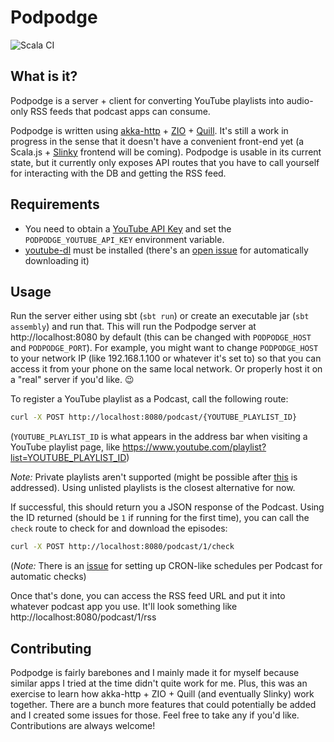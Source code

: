 # Podpodge

![Scala CI](https://github.com/reibitto/podpodge/workflows/Scala%20CI/badge.svg)

## What is it?

Podpodge is a server + client for converting YouTube playlists into audio-only RSS feeds that podcast apps can consume.

Podpodge is written using [akka-http](https://doc.akka.io/docs/akka-http/current/index.html) + [ZIO](https://zio.dev) + [Quill](https://getquill.io/). It's still a work in progress in the sense that it doesn't
have a convenient front-end yet (a Scala.js + [Slinky](https://slinky.dev/) frontend will be coming). Podpodge is usable in its current state, but
it currently only exposes API routes that you have to call yourself for interacting with the DB and getting the RSS feed.

## Requirements

- You need to obtain a [YouTube API Key](https://developers.google.com/youtube/registering_an_application) and set
the `PODPODGE_YOUTUBE_API_KEY` environment variable.
- [youtube-dl](https://github.com/ytdl-org/youtube-dl/blob/master/README.md) must be installed (there's an [open issue](https://github.com/reibitto/podpodge/issues/6) for automatically downloading it)

## Usage

Run the server either using sbt (`sbt run`) or create an executable jar (`sbt assembly`) and run that. This will run the
Podpodge server at http://localhost:8080 by default (this can be changed with `PODPODGE_HOST` and `PODPODGE_PORT`). For
example, you might want to change `PODPODGE_HOST` to your network IP (like 192.168.1.100 or whatever it's set to) so that
you can access it from your phone on the same local network. Or properly host it on a "real" server if you'd like. 😉 

To register a YouTube playlist as a Podcast, call the following route:

```bash
curl -X POST http://localhost:8080/podcast/{YOUTUBE_PLAYLIST_ID}
```

(`YOUTUBE_PLAYLIST_ID` is what appears in the address bar when visiting a YouTube playlist page, like https://www.youtube.com/playlist?list=YOUTUBE_PLAYLIST_ID)

*Note:* Private playlists aren't supported (might be possible after [this](https://github.com/reibitto/podpodge/issues/1) is addressed). Using unlisted playlists is the closest alternative for now.

If successful, this should return you a JSON response of the Podcast. Using the ID returned (should be `1` if running for the first time),
you can call the `check` route to check for and download the episodes:

```bash
curl -X POST http://localhost:8080/podcast/1/check
```

(*Note:* There is an [issue](https://github.com/reibitto/podpodge/issues/8) for setting up CRON-like schedules per Podcast for automatic checks)

Once that's done, you can access the RSS feed URL and put it into whatever podcast app you use. It'll look something like http://localhost:8080/podcast/1/rss

## Contributing

Podpodge is fairly barebones and I mainly made it for myself because similar apps I tried at the time didn't quite work for me.
Plus, this was an exercise to learn how akka-http + ZIO + Quill (and eventually Slinky) work together. There are a bunch
more features that could potentially be added and I created some issues for those. Feel free to take any if you'd like.
Contributions are always welcome! 
